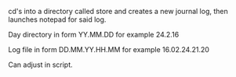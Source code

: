 cd's into a directory called store and creates a new journal log, then launches notepad for said log.

Day directory in form YY.MM.DD for example 24.2.16

Log file in form DD.MM.YY.HH.MM for example 16.02.24.21.20

Can adjust in script.
